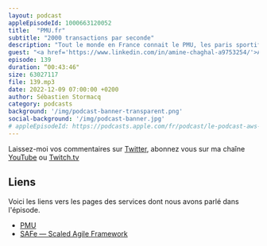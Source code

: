 ```yaml
---
layout: podcast
appleEpisodeId: 1000663120052
title:  "PMU.fr"
subtitle: "2000 transactions par seconde"
description: "Tout le monde en France connait le PMU, les paris sportifs. Aujourd'hui ces paris se font de plus en plus souvent en ligne. Il y a trois ans, PMU a decidé de moderniser ses applications. Il sont partis d'une page blanche et ont choisi de déployer sur le cloud AWS. Comme à mon habitude, nous avons parlé à la fois des aspects techniques de l'architecture en serverless, de CloudFront, WAF etc. mais nous parlons aussi des aspects humains: comment le PMU a formé et monté en puissance son équipe sur les technologies cloud. Les aspects FinOps ne sont pas oubliés, quels sont les cas où une instance EC2 coûte moins cher que que des appels de fonctions Lambda. PMU lève le voile sur son architecture orientée microservices avec Java, SpringBoot, Quarkus en back et React / React Natif en front."
guest: "<a href='https://www.linkedin.com/in/amine-chaghal-a9753254/'>Amine Chaghal</a>, Architect Infrastructure - Lead DevOps, PMU et <a href='https://www.linkedin.com/in/anthonyhyvert/'>Anthony Hyvert</a>, Lead Architect, PMU"
episode: 139
duration: “00:43:46"
size: 63027117
file: 139.mp3
date: 2022-12-09 07:00:00 +0200
author: Sébastien Stormacq
category: podcasts
background: '/img/podcast-banner-transparent.png'
social-background: '/img/podcast-banner.jpg'
# appleEpisodeId: https://podcasts.apple.com/fr/podcast/le-podcast-aws-en-français/id1452118442
---
```


Laissez-moi vos commentaires sur [Twitter](https://twitter.com/sebsto), abonnez vous sur ma chaîne [YouTube](https://www.youtube.com/sebsto) ou [Twitch.tv](https://www.twitch.tv/sebAWS)

## Liens

Voici les liens vers les pages des services dont nous avons parlé dans l'épisode.

- [PMU](https://www.pmu.fr)
- [SAFe — Scaled Agile Framework](https://scaledagile.com/what-is-safe/)
